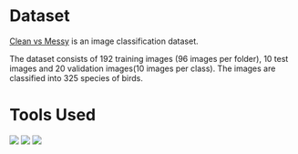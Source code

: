
# Dataset #
[Clean vs Messy](https://www.kaggle.com/cdawn1/messy-vs-clean-room) is an image classification dataset.  

The dataset consists of 192 training images (96 images per folder), 10 test images and 20 validation images(10 images per class). 
The images are classified into 325 species of birds. 

# Tools Used
<img src="https://img.shields.io/badge/Python-FFD43B?style=for-the-badge&logo=python&logoColor=darkgreen"/> <img src ="https://img.shields.io/badge/Streamlit-FF4B4B?style=for-the-badge&logo=Streamlit&logoColor=white"/> <img src="https://img.shields.io/badge/Colab-F9AB00?style=for-the-badge&logo=googlecolab&color=525252">


